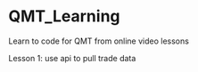 # QMT_Learning

Learn to code for QMT from online video lessons

Lesson 1: use api to pull trade data